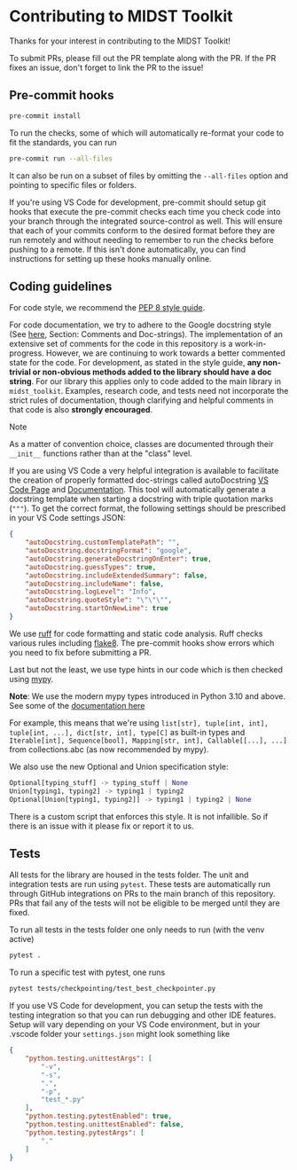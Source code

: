 # Contributing to MIDST Toolkit

Thanks for your interest in contributing to the MIDST Toolkit!

To submit PRs, please fill out the PR template along with the PR. If the PR
fixes an issue, don't forget to link the PR to the issue!

## Pre-commit hooks

```bash
pre-commit install
```

To run the checks, some of which will automatically re-format your code to fit the standards, you can run
```bash
pre-commit run --all-files
```
It can also be run on a subset of files by omitting the `--all-files` option and pointing to specific files or folders.

If you're using VS Code for development, pre-commit should setup git hooks that execute the pre-commit checks each
time you check code into your branch through the integrated source-control as well. This will ensure that each of your
commits conform to the desired format before they are run remotely and without needing to remember to run the checks
before pushing to a remote. If this isn't done automatically, you can find instructions for setting up these hooks
manually online.

## Coding guidelines

For code style, we recommend the [PEP 8 style guide](https://peps.python.org/pep-0008/).

For code documentation, we try to adhere to the Google docstring style
(See [here](https://google.github.io/styleguide/pyguide.html), Section: Comments and Doc-strings). The implementation
of an extensive set of comments for the code in this repository is a work-in-progress. However, we are continuing to
work towards a better commented state for the code. For development, as stated in the style guide,
__any non-trivial or non-obvious methods added to the library should have a doc string__. For our library this
applies only to code added to the main library in `midst_toolkit`. Examples, research code, and tests need not
incorporate  the strict rules of documentation, though clarifying and helpful comments in that code is also
__strongly encouraged__.

> [!NOTE]
> As a matter of convention choice, classes are documented through their `__init__` functions rather than at the
> "class" level.

If you are using VS Code a very helpful integration is available to facilitate the creation of properly formatted
doc-strings called autoDocstring [VS Code Page](https://marketplace.visualstudio.com/items?itemName=njpwerner.autodocstring)
and [Documentation](https://github.com/NilsJPWerner/autoDocstring). This tool will automatically generate a docstring
template when starting a docstring with triple quotation marks (`"""`). To get the correct format, the following
settings should be prescribed in your VS Code settings JSON:

```json
{
    "autoDocstring.customTemplatePath": "",
    "autoDocstring.docstringFormat": "google",
    "autoDocstring.generateDocstringOnEnter": true,
    "autoDocstring.guessTypes": true,
    "autoDocstring.includeExtendedSummary": false,
    "autoDocstring.includeName": false,
    "autoDocstring.logLevel": "Info",
    "autoDocstring.quoteStyle": "\"\"\"",
    "autoDocstring.startOnNewLine": true
}
```

We use [ruff](https://docs.astral.sh/ruff/) for code formatting and static code
analysis. Ruff checks various rules including
[flake8](https://docs.astral.sh/ruff/faq/#how-does-ruff-compare-to-flake8). The pre-commit hooks show errors which
you need to fix before submitting a PR.

Last but not the least, we use type hints in our code which is then checked using
[mypy](https://mypy.readthedocs.io/en/stable/).

**Note**: We use the modern mypy types introduced in Python 3.10 and above. See some of the
[documentation here](https://mypy.readthedocs.io/en/stable/builtin_types.html)

For example, this means that we're using `list[str], tuple[int, int], tuple[int, ...], dict[str, int], type[C]` as
built-in types and `Iterable[int], Sequence[bool], Mapping[str, int], Callable[[...], ...]` from collections.abc
(as now recommended by mypy).

We also use the new Optional and Union specification style:
```python
Optional[typing_stuff] -> typing_stuff | None
Union[typing1, typing2] -> typing1 | typing2
Optional[Union[typing1, typing2]] -> typing1 | typing2 | None
```

There is a custom script that enforces this style. It is not infallible. So if there is an issue with it please fix or
report it to us.

## Tests

All tests for the library are housed in the tests folder. The unit and integration tests are run using `pytest`. These
tests are automatically run through GitHub integrations on PRs to the main branch of this repository. PRs that fail
any of the tests will not be eligible to be merged until they are fixed.

To run all tests in the tests folder one only needs to run (with the venv active)
```bash
pytest .
```
To run a specific test with pytest, one runs
```bash
pytest tests/checkpointing/test_best_checkpointer.py
```

If you use VS Code for development, you can setup the tests with the testing integration so that you can run
debugging and other IDE features. Setup will vary depending on your VS Code environment, but in your .vscode
folder your `settings.json` might look something like

``` JSON
{
    "python.testing.unittestArgs": [
        "-v",
        "-s",
        ".",
        "-p",
        "test_*.py"
    ],
    "python.testing.pytestEnabled": true,
    "python.testing.unittestEnabled": false,
    "python.testing.pytestArgs": [
        "."
    ]
}
```
